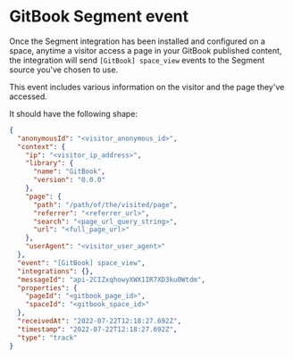 # GitBook Segment event

Once the Segment integration has been installed and configured on a space, anytime a visitor access a page in your GitBook published content, the integration will send `[GitBook] space_view` events to the Segment source you've chosen to use.

This event includes various information on the visitor and the page they've accessed.

It should have the following shape:

```json
{
  "anonymousId": "<visitor_anonymous_id>",
  "context": {
    "ip": "<visitor_ip_address>",
    "library": {
      "name": "GitBook",
      "version": "0.0.0"
    },
    "page": {
      "path": "/path/of/the/visited/page",
      "referrer": "<referrer_url>",
      "search": "<page_url_query_string>",
      "url": "<full_page_url>"
    },
    "userAgent": "<visitor_user_agent>"
  },
  "event": "[GitBook] space_view",
  "integrations": {},
  "messageId": "api-2CIZxqhowyXWX1IR7XD3ku0Wtdm",
  "properties": {
    "pageId": "<gitbook_page_id>",
    "spaceId": "<gitbook_space_id>"
  },
  "receivedAt": "2022-07-22T12:18:27.692Z",
  "timestamp": "2022-07-22T12:18:27.692Z",
  "type": "track"
}
```
